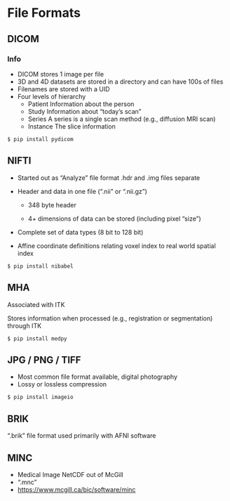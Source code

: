 
# File Formats


## DICOM

### Info
* DICOM stores 1 image per file
* 3D and 4D datasets are stored in a directory and can have 100s of files
* Filenames are stored with a UID
* Four levels of hierarchy
  * Patient
    Information about the person
  * Study
    Information about “today’s scan”
  * Series
    A series is a single scan method (e.g., diffusion MRI scan)
  * Instance
    The slice information

`$ pip install pydicom`

## NIFTI
* Started out as “Analyze” file format
    .hdr and .img files separate

* Header and data in one file (“.nii” or “.nii.gz”)
  * 348 byte header

  * 4+ dimensions of data can be stored (including pixel “size”)

* Complete set of data types (8 bit to 128 bit)

* Affine coordinate definitions relating voxel index to real world spatial index

`$ pip install nibabel`

## MHA

Associated with ITK

Stores information when processed (e.g., registration or segmentation)
through ITK

`$ pip install medpy`

## JPG / PNG / TIFF

* Most common file format available, digital photography
* Lossy or lossless compression

`$ pip install imageio`

## BRIK

“.brik” file format used primarily with AFNI software

## MINC
* Medical Image NetCDF out of McGill
* “.mnc”
* https://www.mcgill.ca/bic/software/minc
